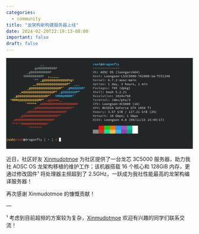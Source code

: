 ```yaml
---
categories:
  - community
title: "龙架构新构建服务器上线"
date: 2024-02-20T22:19:13-08:00
important: false
draft: false
---
```

![社区好友 Xinmudotmoe 贡献的龙架构构建服务器](/assets/coffee-break/20240226/imgs/loongarch64-server-dragonfly.png)

近日，社区好友 [Xinmudotmoe](http://t.me/xm_moe) 为社区提供了一台龙芯 3C5000 服务器，助力我社 AOSC OS 龙架构移植的维护工作；该机器搭载 16 个核心和 128GiB 内存，更通过修改固件¹ 将处理器主频超到了 2.5GHz，一跃成为我社性能最高的龙架构编译服务器！

再次感谢 Xinmudotmoe 的慷慨贡献！

—

¹ 考虑到目前超频的方案较为复杂，[Xinmudotmoe](http://t.me/xm_moe) 欢迎有兴趣的同学们联系交流！